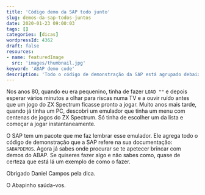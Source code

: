 ```yaml
---
title: 'Código demo da SAP todo junto'
slug: demos-da-sap-todos-juntos
date: 2020-01-23 09:00:03
tags: []
categories: [dicas]
wordpressId: 4362
draft: false
resources:
- name: featuredImage
  src: 'images/thumbnail.jpg'
keyword: 'ABAP demo code'
description: 'Todo o código de demonstração da SAP está agrupado debaixo do mesmo pacote. Isto torna mais simples encontrar código exemplo para aprender.'
---
```

Nos anos 80, quando eu era pequenino, tinha de fazer `LOAD ""` e depois esperar vários minutos a olhar para riscas numa TV e a ouvir ruído antes que um jogo do ZX Spectrum ficasse pronto a jogar. Muito anos mais tarde, quando já tinha um PC, descobri um emulador que tinha um menu com centenas de jogos do ZX Spectrum. Só tinha de escolher um da lista e começar a jogar instantaneamente.

<!--more-->

O SAP tem um pacote que me faz lembrar esse emulador. Ele agrega todo o código de demonstração que a SAP refere na sua documentação: `SABAPDEMOS`. Agora já sabes onde procurar se te apetecer brincar com demos do ABAP. Se quiseres fazer algo e não sabes como, quase de certeza que está lá um exemplo de como o fazer.

Obrigado Daniel Campos pela dica.

O Abapinho saúda-vos.
